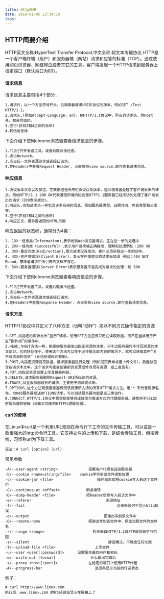 ```yaml
---
title: Http简要
date: 2019-01-06 23:34:50
tags:
---
```



## HTTP简要介绍 ###

HTTP英文全称:HyperText Transfer Protocol,中文全称:超文本传输协议,HTTP是一个客户端终端（用户）和服务器端（网站）请求和应答的标准（TCP）。通过使用网页浏览器、网络爬虫或者其它的工具，客户端发起一个HTTP请求到服务器上指定端口（默认端口为80）。

#### 请求信息 ####
请求信息主要包括4个部分，

	1.请求行，以一个方法符号开头，后面跟着请求URI和协议的版本，例如GET /Test HTTP/1.1。
	2.请求头,(例如Accept-Language: en)，在HTTP/1.1协议中，所有的请求头，除Host外，都是可选的。
	3.空行(区别2和4之间的标识)
	4.其他消息体


下面介绍下使用chrome浏览器查看请求信息的步骤。

	1.F12打开开发者工具，或者右键点击检查。
	2.点击Network。
	3.点击任一文件资源请求或者接口请求。
	4.在Headers中查看Request Header, 点击右侧view source,即可查看请求信息。

#### 响应信息 ####

	1.协议版本状态以及描述，它表示通信所用的协议以及版本，返回服务器处理了客户端发出的请求，例如HTTP/1.1 200 OK代表通信所用的协议是HTTP1.1服务器已经成功的处理了客户端发出的请求（200表示成功）。
	2.响应头,也和请求头一样包含许多有用的信息，例如服务器类型、日期时间、内容类型和长度等。
	3.空行(区别2和4之间的标识)
	4.响应正文，服务器返回的HTML页面

响应返回的状态码，通常分为4类：

	1. 1XX－信息类(Information),表示收到Web浏览器请求，正在进一步的处理中
	2. 2XX－成功类（Successful）,表示用户请求被正确接收，理解和处理例如：200 OK
	3. 3XX-重定向类(Redirection),表示请求没有成功，客户必须采取进一步的动作。
	4. 4XX-客户端错误(Client Error)，表示客户端提交的请求有错误 例如：404 NOT Found，意味着请求中所引用的文档不存在。
	5. 5XX-服务器错误(Server Error)表示服务器不能完成对请求的处理：如 500

下面介绍下使用chrome浏览器查看响应信息的步骤。

	1.F12打开开发者工具，或者右键点击检查。
	2.点击Network。
	3.点击任一文件资源请求或者接口请求。
	4.在Headers中查看Response Header, 点击右侧view source,即可查看请求信息。

#### 请求方法 ####
HTTP/1.1协议中共定义了八种方法（也叫“动作”）来以不同方式操作指定的资源

	1.GET,向指定的资源发出“显示”请求。使用GET方法应该只用在读取数据，而不应当被用于产生“副作用”的操作中.
	2.HEAD,与GET方法一样，都是向服务器发出指定资源的请求。只不过服务器将不传回资源的本文部分。它的好处在于，使用这个方法可以在不必传输全部内容的情况下，就可以获取其中“关于该资源的信息”（元信息或称元数据）。
	3.POST,向指定资源提交数据，请求服务器进行处理（例如提交表单或者上传文件）。数据被包含在请求本文中。这个请求可能会创建新的资源或修改现有资源，或二者皆有。
	4.PUT,向指定资源位置上传其最新内容。
	5.DELETE,请求服务器删除Request-URI所标识的资源。
	6.TRACE,回显服务器收到的请求，主要用于测试或诊断。
	7.OPTIONS,这个方法可使服务器传回该资源所支持的所有HTTP请求方法。用'*'来代替资源名称，向Web服务器发送OPTIONS请求，可以测试服务器功能是否正常运作。
	8.CONNECT,HTTP/1.1协议中预留给能够将连接改为管道方式的代理服务器。通常用于SSL加密服务器的链接（经由非加密的HTTP代理服务器）。

#### curl的使用 ####
在Linux中curl是一个利用URL规则在命令行下工作的文件传输工具，可以说是一款很强大的http命令行工具。它支持文件的上传和下载，是综合传输工具，但按传统，习惯称url为下载工具。

	语法：# curl [option] [url]
常见参数

	-A/--user-agent <string>              设置用户代理发送给服务器
	-b/--cookie <name=string/file>    cookie字符串或文件读取位置
	-c/--cookie-jar <file>                    操作结束后把cookie写入到这个文件中
	-C/--continue-at <offset>            断点续转
	-D/--dump-header <file>              把header信息写入到该文件中
	-e/--referer                                  来源网址
	-f/--fail                                          连接失败时不显示http错误
	-o/--output                                  把输出写到该文件中
	-O/--remote-name                      把输出写到该文件中，保留远程文件的文件名
	-r/--range <range>                      检索来自HTTP/1.1或FTP服务器字节范围
	-s/--silent                                    静音模式。不输出任何东西
	-T/--upload-file <file>                  上传文件
	-u/--user <user[:password]>      设置服务器的用户和密码
	-w/--write-out [format]                什么输出完成后
	-x/--proxy <host[:port]>              在给定的端口上使用HTTP代理
	-#/--progress-bar                        进度条显示当前的传送状态

例子：

	# curl http://www.linux.com
	执行后，www.linux.com 的html就会显示在屏幕上了
 
